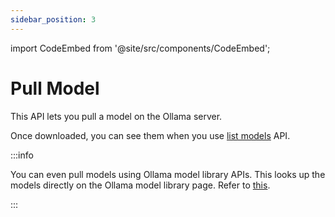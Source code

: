 ```yaml
---
sidebar_position: 3
---
```


import CodeEmbed from '@site/src/components/CodeEmbed';

# Pull Model

This API lets you pull a model on the Ollama server.

<CodeEmbed
src='https://raw.githubusercontent.com/ollama4j/ollama4j-examples/refs/heads/main/src/main/java/io/github/ollama4j/examples/PullModel.java'>
</CodeEmbed>

Once downloaded, you can see them when you use [list models](./list-models) API.

:::info

You can even pull models using Ollama model library APIs. This looks up the models directly on the Ollama model library page. Refer
to [this](./list-library-models#pull-model-using-librarymodeltag).

:::

